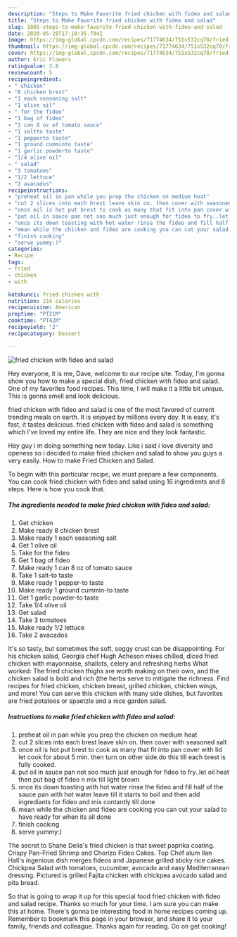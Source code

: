 ```yaml
---
description: "Steps to Make Favorite fried chicken with fideo and salad"
title: "Steps to Make Favorite fried chicken with fideo and salad"
slug: 1805-steps-to-make-favorite-fried-chicken-with-fideo-and-salad
date: 2020-05-28T17:10:35.794Z
image: https://img-global.cpcdn.com/recipes/71774634/751x532cq70/fried-chicken-with-fideo-and-salad-recipe-main-photo.jpg
thumbnail: https://img-global.cpcdn.com/recipes/71774634/751x532cq70/fried-chicken-with-fideo-and-salad-recipe-main-photo.jpg
cover: https://img-global.cpcdn.com/recipes/71774634/751x532cq70/fried-chicken-with-fideo-and-salad-recipe-main-photo.jpg
author: Eric Flowers
ratingvalue: 3.8
reviewcount: 5
recipeingredient:
- " chicken"
- "8 chicken brest"
- "1 each seasoning salt"
- "1 olive oil"
- " for the fideo"
- "1 bag of fideo"
- "1 can 8 oz of tomato sauce"
- "1 saltto taste"
- "1 pepperto taste"
- "1 ground cumminto taste"
- "1 garlic powderto taste"
- "1/4 olive oil"
- " salad"
- "3 tomatoes"
- "1/2 lettuce"
- "2 avacados"
recipeinstructions:
- "preheat oil in pan while you prep the chicken on medium heat"
- "cut 2 slices into each brest leave skin on. then cover with seasoned salt"
- "once oil is hot put brest to cook as many that fit into pan cover with lid let cook for about 5 min. then turn on other side.do this till each brest is fully cooked."
- "put oil in sauce pan not soo much just enough for fideo to fry..let oil heat then put bag of fideo n mix till light brown"
- "once its down toasting with hot water rinse the fideo and fill half of the sauce pan with hot water leave till it starts to boil and then add ingrediants for fideo and mix contantly till done"
- "mean while the chicken and fideo are cooking you can cut your salad to have ready for when its all done"
- "finish cooking"
- "serve yummy:)"
categories:
- Recipe
tags:
- fried
- chicken
- with

katakunci: fried chicken with 
nutrition: 214 calories
recipecuisine: American
preptime: "PT21M"
cooktime: "PT42M"
recipeyield: "2"
recipecategory: Dessert

---
```



![fried chicken with fideo and salad](https://img-global.cpcdn.com/recipes/71774634/751x532cq70/fried-chicken-with-fideo-and-salad-recipe-main-photo.jpg)

Hey everyone, it is me, Dave, welcome to our recipe site. Today, I'm gonna show you how to make a special dish, fried chicken with fideo and salad. One of my favorites food recipes. This time, I will make it a little bit unique. This is gonna smell and look delicious.

fried chicken with fideo and salad is one of the most favored of current trending meals on earth. It is enjoyed by millions every day. It is easy, it's fast, it tastes delicious. fried chicken with fideo and salad is something which I've loved my entire life. They are nice and they look fantastic.

Hey guy i m doing something new today. Like i said i love diversity and openess so i decided to make fried chicken and salad to show you guys a very easily. How to make Fried Chicken and Salad.


To begin with this particular recipe, we must prepare a few components. You can cook fried chicken with fideo and salad using 16 ingredients and 8 steps. Here is how you cook that.

<!--inarticleads1-->

##### The ingredients needed to make fried chicken with fideo and salad:

1. Get  chicken
1. Make ready 8 chicken brest
1. Make ready 1 each seasoning salt
1. Get 1 olive oil
1. Take  for the fideo
1. Get 1 bag of fideo
1. Make ready 1 can 8 oz of tomato sauce
1. Take 1 salt-to taste
1. Make ready 1 pepper-to taste
1. Make ready 1 ground cummin-to taste
1. Get 1 garlic powder-to taste
1. Take 1/4 olive oil
1. Get  salad
1. Take 3 tomatoes
1. Make ready 1/2 lettuce
1. Take 2 avacados


It&#39;s so tasty, but sometimes the soft, soggy crust can be disappointing. For his chicken salad, Georgia chef Hugh Acheson mixes chilled, diced fried chicken with mayonnaise, shallots, celery and refreshing herbs What worked: The fried chicken thighs are worth making on their own, and the chicken salad is bold and rich (the herbs serve to mitigate the richness. Find recipes for fried chicken, chicken breast, grilled chicken, chicken wings, and more! You can serve this chicken with many side dishes, but favorites are fried potatoes or spaetzle and a nice garden salad. 

<!--inarticleads2-->

##### Instructions to make fried chicken with fideo and salad:

1. preheat oil in pan while you prep the chicken on medium heat
1. cut 2 slices into each brest leave skin on. then cover with seasoned salt
1. once oil is hot put brest to cook as many that fit into pan cover with lid let cook for about 5 min. then turn on other side.do this till each brest is fully cooked.
1. put oil in sauce pan not soo much just enough for fideo to fry..let oil heat then put bag of fideo n mix till light brown
1. once its down toasting with hot water rinse the fideo and fill half of the sauce pan with hot water leave till it starts to boil and then add ingrediants for fideo and mix contantly till done
1. mean while the chicken and fideo are cooking you can cut your salad to have ready for when its all done
1. finish cooking
1. serve yummy:)


The secret to Shane Delia&#39;s fried chicken is that sweet paprika coating. Crispy Pan-Fried Shrimp and Chorizo Fideo Cakes. Top Chef alum Ilan Hall&#39;s ingenious dish merges fideos and Japanese grilled sticky rice cakes. Chickpea Salad with tomatoes, cucumber, avocado and easy Mediterranean dressing. Pictured is grilled Fajita chicken with chickpea avocado salad and pita bread. 

So that is going to wrap it up for this special food fried chicken with fideo and salad recipe. Thanks so much for your time. I am sure you can make this at home. There's gonna be interesting food in home recipes coming up. Remember to bookmark this page in your browser, and share it to your family, friends and colleague. Thanks again for reading. Go on get cooking!
